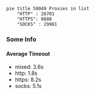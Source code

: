 
```mermaid
pie title 58049 Proxies in list
    "HTTP" : 26701
    "HTTPS": 8680
    "SOCKS" : 29981
```

### Some Info
#### Average Timeout

- mixed: 3.6s
- http: 1.8s
- https: 8.2s
- socks: 5.1s